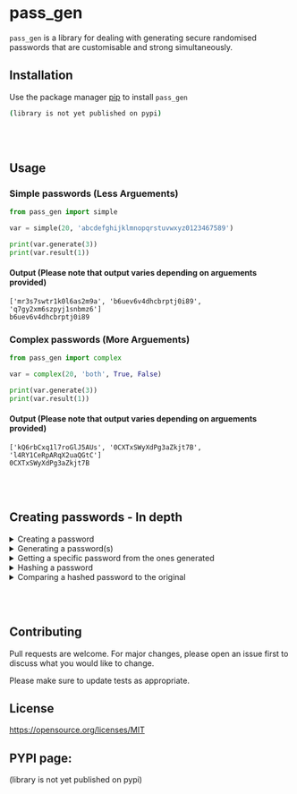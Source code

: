 # pass_gen

```pass_gen``` is a library for dealing with generating secure randomised passwords that are customisable and strong simultaneously.

## Installation

Use the package manager [pip](https://pypi.org/project/pip/) to install ```pass_gen```

```bash
(library is not yet published on pypi)
```
<br></br>
## Usage
### Simple passwords (Less Arguements)
```python
from pass_gen import simple

var = simple(20, 'abcdefghijklmnopqrstuvwxyz0123467589')

print(var.generate(3))
print(var.result(1))
```

#### Output (Please note that output varies depending on arguements provided)

```
['mr3s7swtr1k0l6as2m9a', 'b6uev6v4dhcbrptj0i89', 'q7gy2xm6szpyj1snbmz6']
b6uev6v4dhcbrptj0i89
```

### Complex passwords (More Arguements)

```python
from pass_gen import complex

var = complex(20, 'both', True, False)

print(var.generate(3))
print(var.result(1))
```

#### Output (Please note that output varies depending on arguements provided)

```
['kQ6rbCxq1l7roGlJ5AUs', '0CXTxSWyXdPg3aZkjt7B', 'l4RY1CeRpARqX2uaQGtC']
0CXTxSWyXdPg3aZkjt7B
```
<br></br>
## Creating passwords - In depth

<details>
<summary>Creating a password</summary>
<br>
To customise and generate our password we must first create an instance of our password.

This can be done with either a "simple" password or a "complex" password. Simple passwords can be created by making a "simple" object and assigning 2 parameters: 1 of which is password length, the other is the characters that will be randomised to create it.
<br>  
Example 1:

```python
from pass_gen import simple

var = simple(20, 'abcdfghijklmnopqrstuvwxyz0123456789')
```

Now for the second way option. To create a "complex" password we must give the object 4 parameters: password length, string method (lowercase, uppercase or both), numbers (True or False) and special characters (True or False)
<br></br>
Example 2:

```python
from pass_gen import complex

var = complex(20, 'both', True, False)
```

</details>

<details>
<summary>Generating a password(s)</summary>
<br>
To generate a password we have to use the 'generate' method with our object. The generate method requires one parameter: iterations. Iterations refers to the number of passwords the program will output (these will all be different). Furthermore, you can either create invisible passwords (will not print the passwords out) or visible passwords (are visible when running the program). The 'generate' method can be used for both 'simple' and 'complex' passwords.
<br></br>

Example 1:

```python
from pass_gen import simple

var = simple(20, 'abcdfghijklmnopqrstuvwxyz0123456789')

# Generating password

var.generate(3) # Will generate 3 invisble passwords
print(var.generate(3)) # Will generate 3 visible passwords
```

Example 2:
```python
from pass_gen import complex

var = complex(20, 'both', True, False)

# Generating password

var.generate(3) # Will generate 3 invisble passwords
print(var.generate(3)) # Will generate 3 visible passwords
```
</details>

<details>
<summary>Getting a specific password from the ones generated</summary>
<br>
If you have seen the code for this library already, you will probably know that the output passwords are appended to a list as they are created. This means that
there will be a list containing a 'iteration' number of passwords. Therefore, we can get a specific password from this list using the 'result' method. It takes one parameter: the index of the password. For instance, if I generated 3 passwords, then the index of the second password would be '1'. Therefore, we can get the second output like so:
<br></br>

```python
var.result(1) # Invisible: will not print out anything
print(var.result(1)) # Visible: will print out
```

Output:

```
['ce08vizthnu6qjkvn092', 'aorhkux4h1nzv4dt9r12', '2vy3w83a14uvja0uye7k']
aorhkux4h1nzv4dt9r12
```

Full example:

```python
from pass_gen import simple

var = simple(20, 'abcdfghijklmnopqrstuvwxyz0123456789')

# Generating password

var.generate(3) # Will generate 3 invisble passwords
print(var.generate(3)) # Will generate 3 visible passwords

print(var.result(1)) # Visible: will print out
```

</details>

<details>
<summary>Hashing a password</summary>
<br>
Hashing a password is very important. If you are storing passwords in files, databases etc it should be the upmost priority to keep password safe from being stolen and then used. A way to prevent this is using hashing. Whilst hackers might still steal it, it would be impossible to reverse engineer a hashed password, meaning that the original password will be safe. We can use the function 'hash' to hash a password. The hash function takes one argument: the password to hash.
<br></br>
For example:
<br></br>

```python
from pass_gen import simple, hash

#Creating a password
var = simple(20, 'abcdefghijklmnopqrstuvwxyz0123467589')

# Generating a password
print(var.generate(3))

# We get the password using the 'result' method I covered earlier.
hashed_password = hash(var.result(1))
print(hash(hashed_password) # print the result of the hashed password
```

Output:

```
71bfc946b8d90390fe1879e604a3dbe3f38d16b45d6a4a81de9b3e6085d08ca6956098627c09ef471ac5597955ab860e290dde7feee334f4efa5c235ecb99588d5658b6cd62f30bb5d62050c3bdcd93a6e6319e94d6714d55f997caa8dd34a2d
```
</details>

<details>
<summary>Comparing a hashed password to the original</summary>
<br>
Previously, we talked about how to hash a password. Now, we are going to discuss how to verify a hashed password. What is mean is, comparing a hashed password to one that the user provides, and check if the given password is equal to the hashed one. We can do this using the 'varify_hash' function. We
<br></br>

Example:

```python
from pass_gen import simple, hash, verify_hash

# Create a new password
var = simple(20, 'abcdefghijklmnopqrstuvwxyz0123467589')

# Generate new passwords
print(var.generate(3))

# Select a password and print it
print(var.result(1))

# Hash the password we have selected
stored_password = hash(var.result(1))
print(stored_password)

# Have user input for a password, if it is equal to the hashed password then print('The password is correct')
p = input('Password: ')
if verify_hash(stored_password, p) == True:
    print('The password is correct')
```

<br></br>

Output:

```
['ce08vizthnu6qjkvn092', 'aorhkux4h1nzv4dt9r12', '2vy3w83a14uvja0uye7k']
aorhkux4h1nzv4dt9r12
44bba1d156ace3ce5447a43d4c83b8a88947cd610ccfc48366003b67a3729d81216752948958e3074c33f789db27fb359775dc07bcb176db9b7a99237995eb029b9e509ba003d7e259465aa02db888e9b31f84bc3c3e7fa507bb481e48b6f7e8
Password: aorhkux4h1nzv4dt9r12
The password is correct
```

</details>

<br></br>

## Contributing
Pull requests are welcome. For major changes, please open an issue first to discuss what you would like to change.

Please make sure to update tests as appropriate.

## License
https://opensource.org/licenses/MIT

## PYPI page:
(library is not yet published on pypi)
